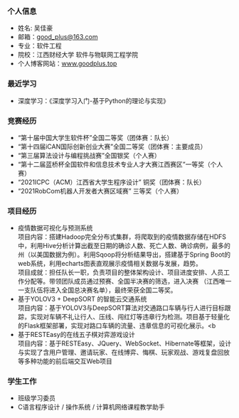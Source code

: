 
### 个人信息

- 姓名: 吴佳豪
- 邮箱：good_plus@163.com
- 专业：软件工程
- 院校：江西财经大学 软件与物联网工程学院 
- 个人博客网站：www.goodplus.top

### 最近学习
- 深度学习：《深度学习入门-基于Python的理论与实现》

### 竞赛经历
- “第十届中国大学生软件杯”全国二等奖（团体赛：队长） 
- “第十四届iCAN国际创新创业大赛”全国二等奖（团体赛：主要成员）
- “第三届算法设计与编程挑战赛”全国银奖（个人赛）
- “第十二届蓝桥杯全国软件和信息技术专业人才大赛江西赛区”一等奖（个人赛）
- “2021ICPC（ACM）江西省大学生程序设计” 铜奖（团体赛：队长）
- “2021RobCom机器人开发者大赛区域赛” 三等奖（个人赛）

### 项目经历
- 疫情数据可视化与预测系统 <br>
项目内容：搭建Hadoop完全分布式集群，将爬取到的疫情数据存储在HDFS中，利用Hive分析计算出截至日期的确诊人数、死亡人数、确诊病例，最多的州（以美国数据为例）。利用Sqoop将分析结果导出，搭建基于Spring Boot的web系统，利用echarts图表直观展示疫情相关数据与发展，趋势。<br>
项目成就：担任队长一职，负责项目的整体架构设计、项目进度安排、人员工作分配等。带领团队成员通过预赛、全国半决赛的筛选，进入决赛
（江西唯一一支队伍将进入全国总决赛名单），最终荣获全国二等奖。
- 基于YOLOV3 + DeepSORT 的智能云交通系统 <br>
项目内容：基于YOLOV3与DeepSORT算法对交通路口车辆与行人进行目标跟踪，实现对车辆不礼让行人、压线、闯红灯等违章行为检测。项目基于轻量化的Flask框架部署，实现对路口车辆的流量、违章信息的可视化展示。<b
- 基于RESTEasy的在线五子棋对弈游戏设计<br>
项目内容：基于RESTEasy、JQuery、WebSocket、Hibernate等框架，设计与实现了含用户管理、邀请玩家、在线博弈、悔棋、玩家观战、游戏复盘回放等多种功能的前后端交互Web项目

### 学生工作
- 班级学习委员
- C语言程序设计 / 操作系统 / 计算机网络课程教学助手
